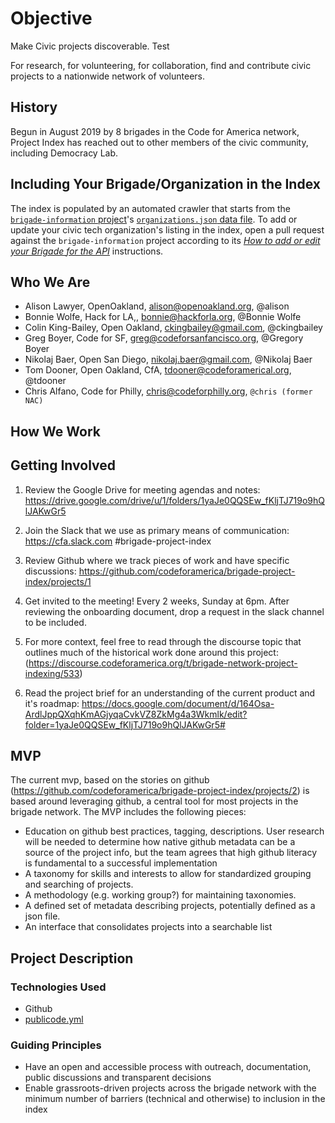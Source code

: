 # Objective

Make Civic projects discoverable. Test

For research, for volunteering, for collaboration, find and contribute civic projects to a nationwide network of volunteers.

## History

Begun in August 2019 by 8 brigades in the Code for America network, Project Index has reached out to other members of the civic community, including Democracy Lab.

## Including Your Brigade/Organization in the Index

The index is populated by an automated crawler that starts from the [`brigade-information` project](https://github.com/codeforamerica/brigade-information)'s [`organizations.json` data file](https://github.com/codeforamerica/brigade-information/blob/master/organizations.json). To add or update your civic tech organization's listing in the index, open a pull request against the `brigade-information` project according to its [*How to add or edit your Brigade for the API*](https://github.com/codeforamerica/brigade-information#how-to-add-or-edit-your-brigade-for-the-api) instructions.

## Who We Are

* Alison Lawyer, OpenOakland, alison@openoakland.org, @alison
* Bonnie Wolfe, Hack for LA,, bonnie@hackforla.org, @Bonnie Wolfe
* Colin King-Bailey, Open Oakland, ckingbailey@gmail.com, @ckingbailey 
* Greg Boyer, Code for SF, greg@codeforsanfancisco.org, @Gregory Boyer 
* Nikolaj Baer, Open San Diego, nikolaj.baer@gmail.com, @Nikolaj Baer
* Tom Dooner, Open Oakland, CfA, tdooner@codeforamerical.org, @tdooner
* Chris Alfano, Code for Philly, chris@codeforphilly.org, `@chris (former NAC)`


## How We Work


## Getting Involved

1. Review the Google Drive for meeting agendas and notes: 
https://drive.google.com/drive/u/1/folders/1yaJe0QQSEw_fKljTJ719o9hQlJAKwGr5

2. Join the Slack that we use as primary means of communication: 
https://cfa.slack.com #brigade-project-index

3. Review Github where we track pieces of work and have specific discussions: 
https://github.com/codeforamerica/brigade-project-index/projects/1

4. Get invited to the meeting! Every 2 weeks, Sunday at 6pm. After reviewing the onboarding document, drop a request in the slack channel to be included. 

5. For more context, feel free to read through the discourse topic that outlines much of the historical work done around this project:
(https://discourse.codeforamerica.org/t/brigade-network-project-indexing/533)

6. Read the project brief for an understanding of the current product and it's roadmap: https://docs.google.com/document/d/164Osa-ArdlJppQXqhKmAGjyqaCvkVZ8ZkMg4a3Wkmlk/edit?folder=1yaJe0QQSEw_fKljTJ719o9hQlJAKwGr5#

## MVP

The current mvp, based on the stories on github (https://github.com/codeforamerica/brigade-project-index/projects/2) is based around leveraging github, a central tool for most projects in the brigade network. The MVP includes the following pieces:

* Education on github best practices, tagging, descriptions. User research will be needed to determine how native github metadata can be a source of the project info, but the team agrees that high github literacy is fundamental to a successful implementation
* A taxonomy for skills and interests to allow for standardized grouping and searching of projects. 
* A methodology (e.g. working group?) for maintaining taxonomies. 
* A defined set of metadata describing projects, potentially defined as a json file. 
* An interface that consolidates projects into a searchable list

## Project Description

### Technologies Used

* Github
* [publicode.yml](https://github.com/italia/publiccode.yml)

### Guiding Principles

* Have an open and accessible process with outreach, documentation, public discussions and transparent decisions
* Enable grassroots-driven projects across the brigade network with the minimum number of barriers (technical and otherwise) to inclusion in the index
